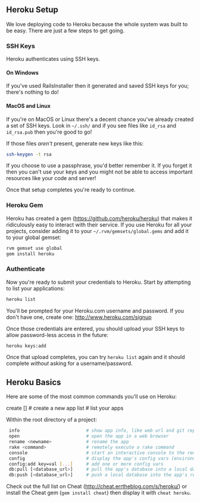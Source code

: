 ## Heroku Setup

We love deploying code to Heroku because the whole system was built to be easy. There are just a few steps to get going.

### SSH Keys

Heroku authenticates using SSH keys.

#### On Windows

If you've used RailsInstaller then it generated and saved SSH keys for you; there's nothing to do!

#### MacOS and Linux

If you're on MacOS or Linux there's a decent chance you've already created a set of SSH keys. Look in `~/.ssh/` and if you see files like `id_rsa` and `id_rsa.pub` then you're good to go!

If those files *aren't* present, generate new keys like this:

```bash
ssh-keygen -t rsa
```

If you choose to use a passphrase, you'd better remember it. If you forget it then you can't use your keys and you might not be able to access important resources like your code and server!

Once that setup completes you're ready to continue.

### Heroku Gem

Heroku has created a gem (https://github.com/heroku/heroku) that makes it ridiculously easy to interact with their service. If you use Heroku for all your projects, consider adding it to your `~/.rvm/gemsets/global.gems` and add it to your global gemset:

```bash
rvm gemset use global
gem install heroku
```

### Authenticate

Now you're ready to submit your credentials to Heroku. Start by attempting to list your applications:

```bash
heroku list
```

You'll be prompted for your Heroku.com username and password. If you don't have one, create one: http://www.heroku.com/signup

Once those credentials are entered, you should upload your SSH keys to allow password-less access in the future:

```bash
heroku keys:add
```

Once that upload completes, you can try `heroku list` again and it should complete *without* asking for a username/password.

## Heroku Basics

Here are some of the most common commands you'll use on Heroku:

create [<name>]              # create a new app
list                         # list your apps

Within the root directory of a project:

```bash
 info                         # show app info, like web url and git repo
 open                         # open the app in a web browser
 rename <newname>             # rename the app
 rake <command>               # remotely execute a rake command
 console                      # start an interactive console to the remote app
 config                       # display the app's config vars (environment)
 config:add key=val [...]     # add one or more config vars
 db:pull [<database_url>]     # pull the app's database into a local database
 db:push [<database_url>]     # push a local database into the app's remote
```

Check out the full list on Cheat (http://cheat.errtheblog.com/s/heroku/) or install the Cheat gem (`gem install cheat`) then display it with `cheat heroku`.
